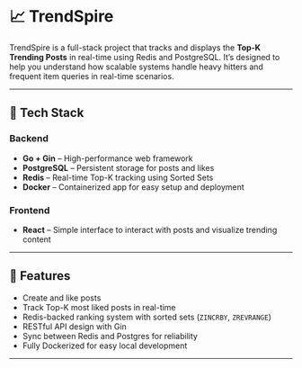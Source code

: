 # 📈 TrendSpire

TrendSpire is a full-stack project that tracks and displays the **Top-K Trending Posts** in real-time using Redis and PostgreSQL. It’s designed to help you understand how scalable systems handle heavy hitters and frequent item queries in real-time scenarios.

---

## 🧱 Tech Stack

### Backend
- **Go + Gin** – High-performance web framework
- **PostgreSQL** – Persistent storage for posts and likes
- **Redis** – Real-time Top-K tracking using Sorted Sets
- **Docker** – Containerized app for easy setup and deployment

### Frontend
- **React** – Simple interface to interact with posts and visualize trending content

---

## 🚀 Features

- Create and like posts
- Track Top-K most liked posts in real-time
- Redis-backed ranking system with sorted sets (`ZINCRBY`, `ZREVRANGE`)
- RESTful API design with Gin
- Sync between Redis and Postgres for reliability
- Fully Dockerized for easy local development

---
